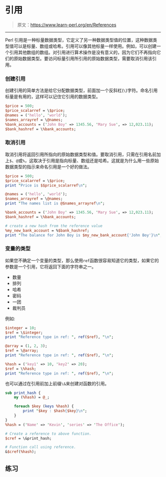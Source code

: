 # 引用

> 原文：<https://www.learn-perl.org/en/References>

* * *

Perl 引用是一种标量数据类型，它定义了另一种数据类型值的位置，这种数据类型值可以是标量、数组或哈希。引用可以像其他标量一样使用。例如，可以创建一个引用其他数组的数组。对引用进行算术操作是没有意义的，因为它们不再指向它们的原始数据类型。要访问标量引用所引用的原始数据类型，需要取消引用该引用。

### 创建引用

创建引用的简单方法是给它分配数据类型，前面加一个反斜杠(`\`)字符。命名引用标量是有用的，这样可以记住它引用的数据类型。

```perl
$price = 500;
$price_scalarref = \$price;
@names = ('hello', 'world');
$names_arrayref = \@names;
%bank_accounts = ('John Boy' => 1345.56, 'Mary Sue', => 12,023.11);
$bank_hashref = \%bank_accounts; 
```

### 取消引用

取消引用将返回引用所指向的原始数据类型和值。要取消引用，只需在引用名前加上`$`、`@`或`%`，这取决于引用是指向标量、数组还是哈希。这就是为什么用一些原始数据类型的指示来命名引用是一个好的做法。

```perl
$price = 500;
$price_scalarref = \$price;
print "Price is $$price_scalarref\n";

@names = ('hello', 'world');
$names_arrayref = \@names;
print "The names list is @$names_arrayref\n";

%bank_accounts = ('John Boy' => 1345.56, 'Mary Sue', => 12,023.11);
$bank_hashref = \%bank_accounts;

# create a new hash from the reference value
%my_new_bank_account = %$bank_hashref;
print "The balance for John Boy is $my_new_bank_account{'John Boy'}\n"; 
```

### 变量的类型

如果您不确定一个变量的类型，那么使用`ref`函数很容易知道它的类型，如果它的参数是一个引用，它将返回下面的字符串之一。

*   数量
*   排列
*   哈希
*   密码
*   一团
*   裁判员

例如:

```perl
$integer = 10;
$ref = \$integer;
print "Reference type in ref: ", ref($ref), "\n";

@array = (1, 2, 3);
$ref = \@array;
print "Reference type in ref: ", ref($ref), "\n";

%hash = ('key1' => 10, 'key2' => 20);
$ref = \%hash;
print "Reference type in ref: ", ref($ref), "\n"; 
```

也可以通过在引用前加上前缀`\&`来创建对函数的引用。

```perl
sub print_hash {
    my (%hash) = @_;

    foreach $key (keys %hash) {
        print "$key : $hash{$key}\n";
    }
}
%hash = ('Name' => 'Kevin', 'series' => 'The Office');

# Create a reference to above function.
$cref = \&print_hash;

# Function call using reference.
&$cref(%hash); 
```

## 练习